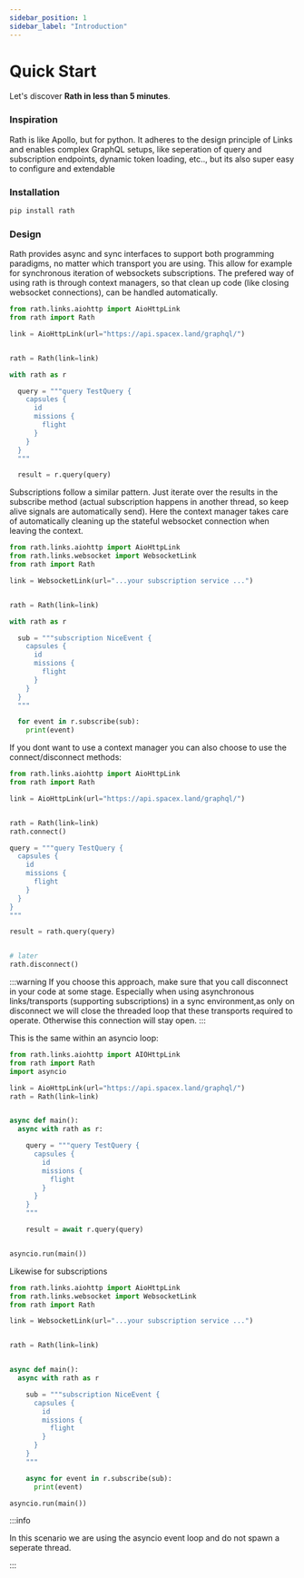 ```yaml
---
sidebar_position: 1
sidebar_label: "Introduction"
---
```


# Quick Start

Let's discover **Rath in less than 5 minutes**.

### Inspiration

Rath is like Apollo, but for python. It adheres to the design principle of Links and enables complex GraphQL
setups, like seperation of query and subscription endpoints, dynamic token loading, etc.., but its also super easy to
configure and extendable

### Installation

```bash
pip install rath
```

### Design

Rath provides async and sync interfaces to support both programming paradigms, no matter which transport you are using.
This allow for example for synchronous iteration of websockets subscriptions. The prefered way of using rath is through
context managers, so that clean up code (like closing websocket connections), can be handled automatically.

```python
from rath.links.aiohttp import AioHttpLink
from rath import Rath

link = AioHttpLink(url="https://api.spacex.land/graphql/")


rath = Rath(link=link)

with rath as r

  query = """query TestQuery {
    capsules {
      id
      missions {
        flight
      }
    }
  }
  """

  result = r.query(query)

```

Subscriptions follow a similar pattern. Just iterate over the results in the subscribe method (actual subscription happens in another thread, so keep alive signals are automatically send). Here the context manager takes care of automatically cleaning up the stateful websocket
connection when leaving the context.

```python
from rath.links.aiohttp import AioHttpLink
from rath.links.websocket import WebsocketLink
from rath import Rath

link = WebsocketLink(url="...your subscription service ...")


rath = Rath(link=link)

with rath as r

  sub = """subscription NiceEvent {
    capsules {
      id
      missions {
        flight
      }
    }
  }
  """

  for event in r.subscribe(sub):
    print(event)

```

If you dont want to use a context manager you can also choose to
use the connect/disconnect methods:

```python
from rath.links.aiohttp import AioHttpLink
from rath import Rath

link = AioHttpLink(url="https://api.spacex.land/graphql/")


rath = Rath(link=link)
rath.connect()

query = """query TestQuery {
  capsules {
    id
    missions {
      flight
    }
  }
}
"""

result = rath.query(query)


# later
rath.disconnect()

```

:::warning
If you choose this approach, make sure that you call disconnect in your code at some
stage. Especially when using asynchronous links/transports (supporting subscriptions) in a sync
environment,as only on disconnect we will close the threaded loop that these transports required
to operate. Otherwise this connection will stay open.
:::

This is the same within an asyncio loop:

```python
from rath.links.aiohttp import AIOHttpLink
from rath import Rath
import asyncio

link = AioHttpLink(url="https://api.spacex.land/graphql/")
rath = Rath(link=link)


async def main():
  async with rath as r:

    query = """query TestQuery {
      capsules {
        id
        missions {
          flight
        }
      }
    }
    """

    result = await r.query(query)


asyncio.run(main())
```

Likewise for subscriptions

```python
from rath.links.aiohttp import AioHttpLink
from rath.links.websocket import WebsocketLink
from rath import Rath

link = WebsocketLink(url="...your subscription service ...")


rath = Rath(link=link)


async def main():
  async with rath as r

    sub = """subscription NiceEvent {
      capsules {
        id
        missions {
          flight
        }
      }
    }
    """

    async for event in r.subscribe(sub):
      print(event)

asyncio.run(main())
```

:::info

In this scenario we are using the asyncio event loop and do not spawn a seperate thread.

:::
